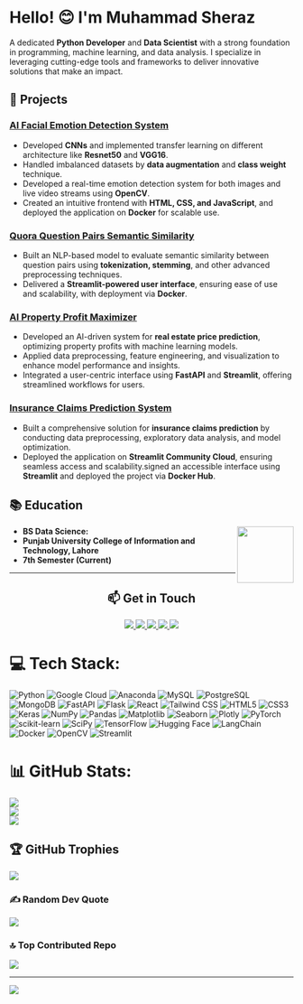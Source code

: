 # Hello! 😊 I'm Muhammad Sheraz

A dedicated **Python Developer** and **Data Scientist** with a strong foundation in programming, machine learning, and data analysis. I specialize in leveraging cutting-edge tools and frameworks to deliver innovative solutions that make an impact.


## 🌱 Projects

### [AI Facial Emotion Detection System](https://github.com/Muhammad-Sheraz-ds/Emotion-Detection-Using-CNN-and-FER-2013-Dataset)  
- Developed **CNNs** and implemented transfer learning on different architecture like **Resnet50** and **VGG16**.
- Handled imbalanced datasets by **data augmentation** and **class weight** technique.
- Developed a real-time emotion detection system for both images and live video streams using **OpenCV**.  
- Created an intuitive frontend with **HTML, CSS, and JavaScript**, and deployed the application on **Docker** for scalable use.

### [Quora Question Pairs Semantic Similarity](https://github.com/Muhammad-Sheraz-ds/Quora-Question-Pairs)  
- Built an NLP-based model to evaluate semantic similarity between question pairs using **tokenization, stemming**, and other advanced preprocessing techniques.  
- Delivered a **Streamlit-powered user interface**, ensuring ease of use and scalability, with deployment via **Docker**.

### [AI Property Profit Maximizer](https://github.com/Muhammad-Sheraz-ds/AI-Property-Profit-Maximizer)  
- Developed an AI-driven system for **real estate price prediction**, optimizing property profits with machine learning models.  
- Applied data preprocessing, feature engineering, and visualization to enhance model performance and insights.
- Integrated a user-centric interface using **FastAPI** and **Streamlit**, offering streamlined workflows for users.  

### [Insurance Claims Prediction System](https://github.com/Muhammad-Sheraz-ds/Predicting-Insurance-Claim)  
- Built a comprehensive solution for **insurance claims prediction** by conducting data preprocessing, exploratory data analysis, and model optimization.  
- Deployed the application on **Streamlit Community Cloud**, ensuring seamless access and scalability.signed an accessible interface using **Streamlit** and deployed the project via **Docker Hub**.


## 📚 Education

<img align="right" width="100" height="100" src="https://upload.wikimedia.org/wikipedia/en/c/c8/University_of_the_Punjab_logo.png">

- **BS Data Science:**
- **Punjab University College of Information and Technology, Lahore**
- **7th Semester (Current)**

----  
<div align="center">
  <h2 align="center">📫 Get in Touch</h2>
  
  <!-- LinkedIn Badge -->
  <a href="https://www.linkedin.com/in/muhammad-sheraz-5b3887242?utm_source=share&utm_campaign=share_via&utm_content=profile&utm_medium=android_app">
    <img src="https://img.shields.io/badge/LinkedIn-Muhammad%20Sheraz-0077B5?style=for-the-badge&logo=linkedin&logoColor=white" />
  </a>
  
  <!-- Email Badge -->
  <a href="mailto:sheraz601050@gmail.com">
    <img src="https://img.shields.io/badge/Email-sheraz601050%40gmail.com-D14836?style=for-the-badge&logo=gmail&logoColor=white" />
  </a>
  
  <!-- Kaggle Badge -->
   <a href="https://www.kaggle.com/muhammadsheraza002">
    <img src="https://img.shields.io/badge/Kaggle-Muhammad%20Sheraz-20BEFF?style=for-the-badge&logo=kaggle&logoColor=white" />
  </a>

  <!-- LeetCode Badge -->
  <a href="https://leetcode.com/MuhammadSheraz/">
    <img src="https://img.shields.io/badge/LeetCode-Muhammad%20Sheraz-FFA116?style=for-the-badge&logo=leetcode&logoColor=black" />
  </a>

   <!-- Portfolio Badge -->
  <a href="https://sheraz.codeflex.org/">
    <img src="https://img.shields.io/badge/Portfolio-sheraz.codeflex.org-9B59B6?style=for-the-badge&logo=internet-explorer&logoColor=white" />
  </a>
</div>


# 💻 Tech Stack:

![Python](https://img.shields.io/badge/Python-3670A0?style=flat-square&logo=python&logoColor=ffdd54) 
![Google Cloud](https://img.shields.io/badge/Google%20Cloud-%234285F4.svg?style=flat-square&logo=google-cloud&logoColor=white) 
![Anaconda](https://img.shields.io/badge/Anaconda-%2344A833.svg?style=flat-square&logo=anaconda&logoColor=white) 
![MySQL](https://img.shields.io/badge/MySQL-%2300f.svg?style=flat-square&logo=mysql&logoColor=white) 
![PostgreSQL](https://img.shields.io/badge/PostgreSQL-%23316192.svg?style=flat-square&logo=postgresql&logoColor=white) 
![MongoDB](https://img.shields.io/badge/MongoDB-%2347A248.svg?style=flat-square&logo=mongodb&logoColor=white) 
![FastAPI](https://img.shields.io/badge/FastAPI-%23009688.svg?style=flat-square&logo=fastapi&logoColor=white) 
![Flask](https://img.shields.io/badge/Flask-%23000000.svg?style=flat-square&logo=flask&logoColor=white) 
![React](https://img.shields.io/badge/React-%2361DAFB.svg?style=flat-square&logo=react&logoColor=white) 
![Tailwind CSS](https://img.shields.io/badge/Tailwind%20CSS-%2338B2AC.svg?style=flat-square&logo=tailwind-css&logoColor=white) 
![HTML5](https://img.shields.io/badge/HTML5-%23E34F26.svg?style=flat-square&logo=html5&logoColor=white) 
![CSS3](https://img.shields.io/badge/CSS3-%231572B6.svg?style=flat-square&logo=css3&logoColor=white) 
![Keras](https://img.shields.io/badge/Keras-%23D00000.svg?style=flat-square&logo=Keras&logoColor=white) 
![NumPy](https://img.shields.io/badge/NumPy-%23013243.svg?style=flat-square&logo=numpy&logoColor=white) 
![Pandas](https://img.shields.io/badge/Pandas-%23150458.svg?style=flat-square&logo=pandas&logoColor=white) 
![Matplotlib](https://img.shields.io/badge/Matplotlib-%23D67A00.svg?style=flat-square&logo=matplotlib&logoColor=white) 
![Seaborn](https://img.shields.io/badge/Seaborn-%2347A248.svg?style=flat-square&logo=seaborn&logoColor=white) 
![Plotly](https://img.shields.io/badge/Plotly-%233F4F75.svg?style=flat-square&logo=plotly&logoColor=white) 
![PyTorch](https://img.shields.io/badge/PyTorch-%23EE4C2C.svg?style=flat-square&logo=PyTorch&logoColor=white) 
![scikit-learn](https://img.shields.io/badge/scikit--learn-%23F7931E.svg?style=flat-square&logo=scikit-learn&logoColor=white) 
![SciPy](https://img.shields.io/badge/SciPy-%230C55A5.svg?style=flat-square&logo=scipy&logoColor=white) 
![TensorFlow](https://img.shields.io/badge/TensorFlow-%23FF6F00.svg?style=flat-square&logo=TensorFlow&logoColor=white) 
![Hugging Face](https://img.shields.io/badge/Hugging%20Face-%23FFDA44.svg?style=flat-square&logo=hugging-face&logoColor=black) 
![LangChain](https://img.shields.io/badge/LangChain-%23000000.svg?style=flat-square&logoColor=white) 
![Docker](https://img.shields.io/badge/Docker-%230db7ed.svg?style=flat-square&logo=docker&logoColor=white) 
![OpenCV](https://img.shields.io/badge/OpenCV-%235C3EE8.svg?style=flat-square&logo=opencv&logoColor=white) 
![Streamlit](https://img.shields.io/badge/Streamlit-%23FF4B4B.svg?style=flat-square&logo=streamlit&logoColor=white) 

# 📊 GitHub Stats:
![](https://github-readme-stats.vercel.app/api?username=Muhammad-Sheraz-ds&theme=vue-dark&hide_border=false&include_all_commits=true&count_private=true)<br/>
![](https://github-readme-streak-stats.herokuapp.com/?user=Muhammad-Sheraz-ds&theme=vue-dark&hide_border=false)<br/>
![](https://github-readme-stats.vercel.app/api/top-langs/?username=Muhammad-Sheraz-ds&theme=vue-dark&hide_border=false&include_all_commits=true&count_private=true&layout=compact)

## 🏆 GitHub Trophies
![](https://github-profile-trophy.vercel.app/?username=Muhammad-Sheraz-ds&theme=radical&no-frame=false&no-bg=false&margin-w=4)

### ✍️ Random Dev Quote
![](https://quotes-github-readme.vercel.app/api?type=horizontal&theme=radical)

### 🔝 Top Contributed Repo
![](https://github-contributor-stats.vercel.app/api?username=Muhammad-Sheraz-ds&limit=5&theme=dark&combine_all_yearly_contributions=true)


---
<!-- [![](https://visitcount.itsvg.in/api?id=MuhammadSheraza002&icon=0&color=0)](https://visitcount.itsvg.in) -->
[![](https://visitcount.itsvg.in/api?id=MuhammadSheraza002&label=Profile%20Views&color=1&icon=0&pretty=false)](https://visitcount.itsvg.in)

<!-- Proudly created with GPRM ( https://gprm.itsvg.in ) -->


